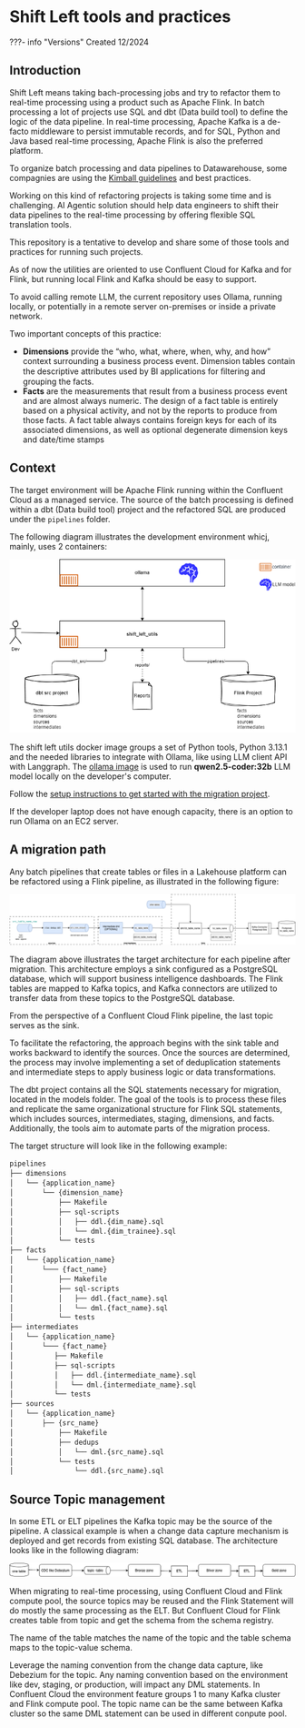 # Shift Left tools and practices

???- info "Versions"
    Created 12/2024
    
## Introduction

Shift Left means taking bach-processing jobs and try to refactor them to real-time processing using a product such as Apache Flink. In batch processing a lot of projects use SQL and dbt (Data build tool) to define the logic of the data pipeline. In real-time processing, Apache Kafka is a de-facto middleware to persist immutable records, and for SQL, Python and Java based real-time processing, Apache Flink is also the preferred platform.

To organize batch processing and data pipelines to Datawarehouse, some compagnies are using the [Kimball guidelines](https://www.kimballgroup.com/data-warehouse-business-intelligence-resources/kimball-techniques/dimensional-modeling-techniques/) and best practices.

Working on this kind of refactoring projects is taking some time and is challenging. AI Agentic solution should help data engineers to shift their data pipelines to the real-time processing by offering flexible SQL translation tools.

This repository is a tentative to develop and share some of those tools and practices for running such projects.

As of now the utilities are oriented to use Confluent Cloud for Kafka and for Flink, but running local Flink and Kafka should be easy to support.

To avoid calling remote LLM, the current repository uses Ollama, running locally, or potentially in a remote server on-premises or inside a private network.

Two important concepts of this practice:

* **Dimensions** provide the “who, what, where, when, why, and how” context surrounding a business process event. Dimension tables contain the descriptive attributes used by BI applications for ﬁltering and grouping the facts. 
* **Facts** are the measurements that result from a business process event and are almost always numeric. The design of a fact table is entirely based on a physical activity, and not by the reports to produce from those facts. A fact table always contains foreign keys for each of its associated dimensions, as well as optional degenerate dimension keys and date/time stamps

## Context

The target environment will be Apache Flink running within the Confluent Cloud as a managed service. The source of the batch processing is defined within a dbt (Data build tool) project and the refactored SQL are produced under the `pipelines` folder.

The following diagram illustrates the development environment whicj, mainly, uses 2 containers:

![](./images/environment.drawio.png)

The shift left utils docker image groups a set of Python tools, Python 3.13.1 and the needed libraries to integrate with Ollama, like using LLM client API with Langgraph. The [ollama image](https://hub.docker.com/r/ollama/ollama) is used to run **qwen2.5-coder:32b** LLM model locally on the developer's computer.

Follow the [setup instructions to get started with the migration project](./setup.md).

If the developer laptop does not have enough capacity, there is an option to run Ollama on an EC2 server.

## A migration path

Any batch pipelines that create tables or files in a Lakehouse platform can be refactored using a Flink pipeline, as illustrated in the following figure:

![](./images/generic_src_to_sink_flow.drawio.png)

The diagram above illustrates the target architecture for each pipeline after migration. This architecture employs a sink configured as a PostgreSQL database, which will support business intelligence dashboards. The Flink tables are mapped to Kafka topics, and Kafka connectors are utilized to transfer data from these topics to the PostgreSQL database.

From the perspective of a Confluent Cloud Flink pipeline, the last topic serves as the sink.

To facilitate the refactoring, the approach begins with the sink table and works backward to identify the sources. Once the sources are determined, the process may involve implementing a set of deduplication statements and intermediate steps to apply business logic or data transformations.

The dbt project contains all the SQL statements necessary for migration, located in the models folder. The goal of the tools is to process these files and replicate the same organizational structure for Flink SQL statements, which includes sources, intermediates, staging, dimensions, and facts. Additionally, the tools aim to automate parts of the migration process.


The target structure will look like in the following example:

```sh
pipelines
├── dimensions
│   └── {application_name}
│       └── {dimension_name}
│           ├── Makefile
│           ├── sql-scripts
│           │   ├── ddl.{dim_name}.sql
│           │   └── dml.{dim_trainee}.sql
│           └── tests
├── facts
│   └── {application_name}
│       └─── {fact_name}
│           ├── Makefile
│           ├── sql-scripts
│           │   ├── ddl.{fact_name}.sql
│           │   └── dml.{fact_name}.sql
│           └── tests
├── intermediates
│   └── {application_name}
│       └─── {fact_name}
│          ├── Makefile
│          ├── sql-scripts
│          │   ├── ddl.{intermediate_name}.sql
│          │   └── dml.{intermediate_name}.sql
│          └── tests
├── sources
│   └── {application_name}
│       ├── {src_name}
│           ├── Makefile
│           ├── dedups
│           │   └── dml.{src_name}.sql
│           └── tests
│               └── ddl.{src_name}.sql

```

## Source Topic management

In some ETL or ELT pipelines the Kafka topic may be the source of the pipeline. A classical example is when a change data capture mechanism is deployed and get records from existing SQL database. The architecture looks like in the following diagram:

![](./images/elt_pipe.drawio.png)

When migrating to real-time processing, using Confluent Cloud and Flink compute pool, the source topics may be reused and the Flink Statement will do mostly the same processing as the ELT. But Confluent Cloud for Flink creates table from topic and get the schema from the schema registry.

The name of the table matches the name of the topic and the table schema maps to the topic-value schema. 

Leverage the naming convention from the change data capture, like Debezium for the topic. Any naming convention based on the environment like dev, staging, or production, will impact any DML statements. In Confluent Cloud the environment feature groups 1 to many Kafka cluster and Flink compute pool. The topic name can be the same between Kafka cluster so the same DML statement can be used in different conpute pool.